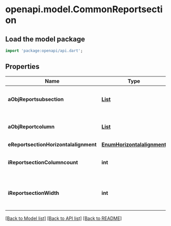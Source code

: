 # openapi.model.CommonReportsection

## Load the model package
```dart
import 'package:openapi/api.dart';
```

## Properties
Name | Type | Description | Notes
------------ | ------------- | ------------- | -------------
**aObjReportsubsection** | [**List<CommonReportsubsection>**](CommonReportsubsection.md) |  | [default to const []]
**aObjReportcolumn** | [**List<CommonReportcolumn>**](CommonReportcolumn.md) |  | [default to const []]
**eReportsectionHorizontalalignment** | [**EnumHorizontalalignment**](EnumHorizontalalignment.md) |  | 
**iReportsectionColumncount** | **int** | The number of Reportcolumns in the Reportsection | 
**iReportsectionWidth** | **int** | The combined width of all the Reportcolumns in the Reportsection | 

[[Back to Model list]](../README.md#documentation-for-models) [[Back to API list]](../README.md#documentation-for-api-endpoints) [[Back to README]](../README.md)


